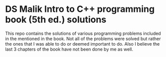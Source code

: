 # DS Malik Intro to C++ programming book (5th ed.) solutions

This repo contains the solutions of various programming problems included in the mentioned in the book. Not all of the problems were solved but rather the ones that I was able to do or deemed important to do. Also I believe the last 3 chapters of the book have not been done by me as well.
